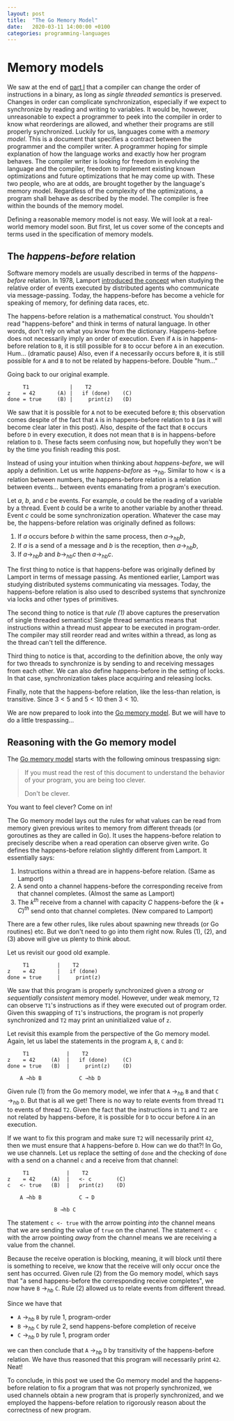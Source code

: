 ```yaml
---
layout: post
title:  "The Go Memory Model"
date:   2020-03-11 14:00:00 +0100
categories: programming-languages
---
```

<script type="text/x-mathjax-config">
MathJax.Hub.Config({
  tex2jax: {
    inlineMath: [['$','$'], ['\\(','\\)']],
    processEscapes: true
  }
});
</script>
<script src="https://cdnjs.cloudflare.com/ajax/libs/mathjax/2.7.0/MathJax.js?config=TeX-AMS-MML_HTMLorMML" type="text/javascript"></script>

# Memory models

We saw at the end of [part I][mmp1] that a compiler can change the order of instructions in a binary, as long as *single threaded semantics* is preserved.  Changes in order can complicate synchronization, especially if we expect to synchronize by reading and writing to variables.  It would be, however, unreasonable to expect a programmer to peek into the compiler in order to know what reorderings are allowed, and whether their programs are still properly synchronized.  Luckily for us, languages come with a *memory model*.  This is a document that specifies a contract between the programmer and the compiler writer.  A programmer hoping for simple explanation of how the language works and exactly how her program behaves.  The compiler writer is looking for freedom in evolving the language and the compiler, freedom to implement existing known optimizations and future optimizations that he may come up with.   These two people, who are at odds, are brought together by the language's memory model.  Regardless of the complexity of the optimizations, a program shall behave as described by the model.  The compiler is free within the bounds of the memory model.

Defining a reasonable memory model is not easy.  We will look at a real-world memory model soon.  But first, let us cover some of the concepts and terms used in the specification of memory models.


## The *happens-before* relation

Software memory models are usually described in terms of the *happens-before* relation.  In 1978, Lamport [introduced the concept][lamport78] when studying the relative order of events executed by distributed agents who communicate via message-passing.  Today, the happens-before has become a vehicle for speaking of memory, for defining data races, etc.

The happens-before relation is a mathematical construct.  You shouldn't read "happens-before" and think in terms of natural language.  In other words, don't rely on what you know from the dictionary.  Happens-before does not necessarily imply an order of execution.  Even if `A` is in happens-before relation to `B`, it is still possible for `B` to occur before `A` in an execution.  Hum...  (dramatic pause)  Also, even if `A` necessarily occurs before `B`, it is still possible for `A` and `B` to not be related by happens-before.  Double "hum..."

Going back to our original example.

```
     T1             |    T2
z    = 42       (A) |   if (done)    (C)
done = true     (B) |     print(z)   (D)
```

We saw that it is possible for `A` not to be executed before `B`; this observation comes despite of the fact that `A` is in happens-before relation to `B` (as it will become clear later in this post).
Also, despite of the fact that `B` occurs before `D` in every execution, it does not mean that `B` is in happens-before relation to `D`.  These facts seem confusing now, but hopefully they won't be by the time you finish reading this post.


Instead of using your intuition when thinking about *happens-before*, we will apply a definition.  Let us write *happens-before* as $\rightarrow_{hb}$.  Similar to how $<$ is a relation between numbers, the happens-before relation is a relation between events... between events emanating from a program's execution.

Let $a$, $b$, and $c$ be events.  For example, $a$ could be the reading of a variable by a thread.  Event $b$ could be a write to another variable by another thread.  Event $c$ could be some synchronization operation.  Whatever the case may be, the happens-before relation was originally defined as follows:

1. If $a$ occurs before $b$ within the same process, then $a \rightarrow_{hb} b$,
2. If $a$ is a send of a message and $b$ is the reception, then $a \rightarrow_{hb} b$,
3. If $a \rightarrow_{hb} b$ and $b \rightarrow_{hb} c$ then $a \rightarrow_{hb} c$.

The first thing to notice is that happens-before was originally defined by Lamport in terms of message passing.  As mentioned earlier, Lamport was studying distributed systems communicating via messages.  Today, the happens-before relation is also used to described systems that synchronize via locks and other types of primitives.

The second thing to notice is that *rule (1)* above captures the preservation of single threaded semantics!  Single thread semantics means that instructions within a thread must appear to be executed in program-order.  The compiler may still reorder read and writes within a thread, as long as the thread can't tell the difference.

Third thing to notice is that, according to the definition above, the only way for two threads to synchronize is by sending to and receiving messages from each other.  We can also define happens-before in the setting of locks.  In that case, synchronization takes place acquiring and releasing locks.

Finally, note that the happens-before relation, like the less-than relation, is transitive.  Since $3 < 5$ and $5 < 10$ then $3 < 10$.

We are now prepared to look into the [Go memory model][gomm].  But we will have to do a little trespassing...


## Reasoning with the Go memory model

The [Go memory model][gomm] starts with the following ominous trespassing sign:

> If you must read the rest of this document to understand the behavior of your program, you are being too clever.
>
> Don't be clever. 

You want to feel clever?  Come on in!

The Go memory model lays out the rules for what values can be read from memory given previous writes to memory from different threads (or goroutines as they are called in Go).  It uses the happens-before relation to precisely describe when a read operation can observe given write.  Go defines the happens-before relation slightly different from Lamport.  It essentially says:

1. Instructions within a thread are in happens-before relation.  (Same as Lamport)
2. A send onto a channel happens-before the corresponding receive from that channel completes.  (Almost the same as Lamport)
3. The $k^{th}$ receive from a channel with capacity $C$ happens-before the $(k+C)^{th}$ send onto that channel completes.  (New compared to Lamport)

There are a few other rules, like rules about spawning new threads (or Go routines) etc.  But we don't need to go into them right now.  Rules (1), (2), and (3) above will give us plenty to think about.

Let us revisit our good old example.

```
     T1         |    T2
z    = 42       |   if (done)
done = true     |     print(z)
```

We saw that this program is properly synchronized given a *strong* or *sequentially consistent* memory model.  However, under weak memory, `T2` can observe `T1`'s instructions as if they were executed out of program order.  Given this swapping of `T1`'s instructions, the program is not properly synchronized and `T2` may print an uninitialized value of `z`.

Let revisit this example from the perspective of the Go memory model.  Again, let us label the statements in the program `A`, `B`, `C` and `D`:

```
     T1            |    T2
z    = 42     (A)  |   if (done)     (C)
done = true   (B)  |     print(z)    (D)

    A →hb B            C →hb D
```

Given rule (1) from the Go memory model, we infer that `A` $\rightarrow_{hb}$ `B` and that `C` $\rightarrow_{hb}$ `D`.  But that is all we get!  There is no way to relate events from thread `T1` to events of thread `T2`.  Given the fact that the instructions in `T1` and `T2` are not related by happens-before, it is possible for `D` to occur before `A` in an execution.

If we want to fix this program and make sure `T2` will necessarily print `42`, then we must ensure that `A` happens-before `D`.  How can we do that?!  In Go, we use channels.  Let us replace the setting of `done` and the checking of `done` with a send on a channel `c` and a receive from that channel:

```
     T1            |    T2
z    = 42     (A)  |   <- c        (C)
c   <- true   (B)  |   print(z)    (D)

    A →hb B            C → D

               B →hb C
```

The statement `c <- true` with the arrow pointing *into* the channel means that we are sending the value of `true` on the channel.  The statement `<- c` with the arrow pointing *away* from the channel means we are receiving a value from the channel.

Because the receive operation is blocking, meaning, it will block until there is something to receive, we know that the receive will only occur once the sent has occurred.  Given rule (2) from the Go memory model, which says that "a send happens-before the corresponding receive completes", we now have `B` $\rightarrow_{hb}$ `C`.  Rule (2) allowed us to relate events from different thread.

Since we have that

- `A` $\rightarrow_{hb}$ `B` by rule 1, program-order
- `B` $\rightarrow_{hb}$ `C` by rule 2, send happens-before completion of receive
- `C` $\rightarrow_{hb}$ `D` by rule 1, program order

we can then conclude that `A` $\rightarrow_{hb}$ `D` by transitivity of the happens-before relation.  We have thus reasoned that this program will necessarily print `42`.  Neat!

To conclude, in this post we used the Go memory model and the happens-before relation to fix a program that was not properly synchronized, we used channels obtain a new program that is properly synchronized, and we employed the happens-before relation to rigorously reason about the correctness of new program.

[mmp1]: /programming-languages/2020/03/05/memory-models.html
[gomm]: https://golang.org/ref/mem
[lamport78]: https://dl.acm.org/doi/abs/10.1145/3335772.3335934
